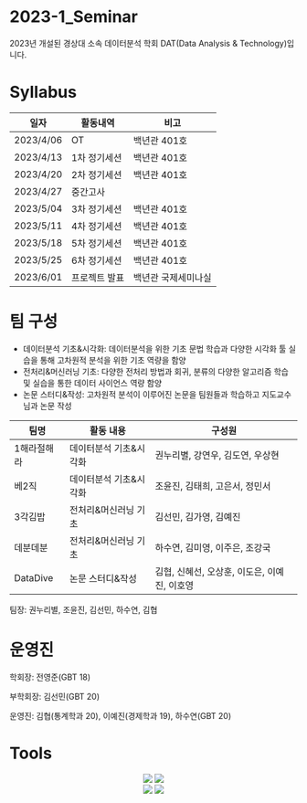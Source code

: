 # 2023-1_Seminar
2023년 개설된 경상대 소속 데이터분석 학회 DAT(Data Analysis & Technology)입니다.


# Syllabus

|일자|활동내역|비고|
|---|---|---|
|2023/4/06|OT|백년관 401호|
|2023/4/13|1차 정기세션|백년관 401호|
|2023/4/20|2차 정기세션|백년관 401호|
|2023/4/27|중간고사||
|2023/5/04|3차 정기세션|백년관 401호|
|2023/5/11|4차 정기세션|백년관 401호|
|2023/5/18|5차 정기세션|백년관 401호|
|2023/5/25|6차 정기세션|백년관 401호|
|2023/6/01|프로젝트 발표|백년관 국제세미나실|



# 팀 구성
* 데이터분석 기초&시각화: 데이터분석을 위한 기초 문법 학습과 다양한 시각화 툴 실습을 통해 고차원적 분석을 위한 기초 역량을 함양
* 전처리&머신러닝 기초: 다양한 전처리 방법과 회귀, 분류의 다양한 알고리즘 학습 및 실습을 통한 데이터 사이언스 역량 함양
* 논문 스터디&작성: 고차원적 분석이 이루어진 논문을 팀원들과 학습하고 지도교수님과 논문 작성

|팀명|활동 내용|구성원|
|---|---|----------|
|1해라절해라|데이터분석 기초&시각화|권누리별, 강연우, 김도연, 우상현|
|베2직|데이터분석 기초&시각화|조윤진, 김태희, 고은서, 정민서|
|3각김밥|전처리&머신러닝 기초|김선민, 김가영, 김예진|
|데분데분|전처리&머신러닝 기초|하수연, 김미영, 이주은, 조강국|
|DataDive|논문 스터디&작성|김협, 신혜선, 오상훈, 이도은, 이예진, 이호영|

팀장: 권누리별, 조윤진, 김선민, 하수연, 김협

# 운영진
학회장: 전영준(GBT 18)

부학회장: 김선민(GBT 20)

운영진: 김협(통계학과 20), 이예진(경제학과 19), 하수연(GBT 20)

# Tools
<div align="center">
	<img src="https://img.shields.io/badge/Python-3776AB?style=flat&logo=Python&logoColor=yellow" />
	<img src="https://img.shields.io/badge/R-276DC3?style=flat&logo=R&logoColor=white" />
</div>

<div align="center">
	<img src="https://img.shields.io/badge/Notion-000000?style=flat&logo=Notion&logoColor=white" />
	<img src="https://img.shields.io/badge/Slack-4A154B?style=flat&logo=Slack&logoColor=orange" />
</div>
